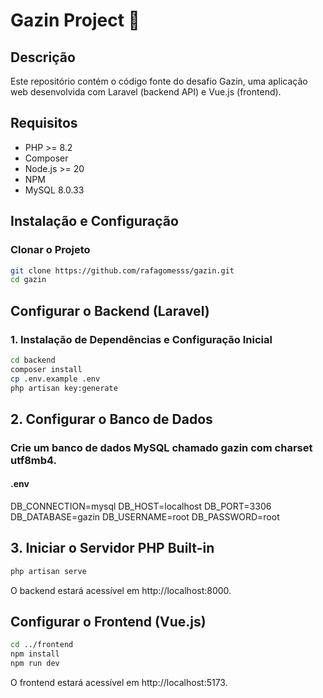 # Gazin Project 🚀

## Descrição
Este repositório contém o código fonte do desafio Gazin, uma aplicação web desenvolvida com Laravel (backend API) e Vue.js (frontend).

## Requisitos

- PHP >= 8.2
- Composer
- Node.js >= 20
- NPM
- MySQL 8.0.33

## Instalação e Configuração

### Clonar o Projeto

```bash
git clone https://github.com/rafagomesss/gazin.git
cd gazin
```
## Configurar o Backend (Laravel)
### 1. Instalação de Dependências e Configuração Inicial

```bash
cd backend
composer install
cp .env.example .env
php artisan key:generate
```

## 2. Configurar o Banco de Dados
### Crie um banco de dados MySQL chamado gazin com charset utf8mb4.
#### .env

DB_CONNECTION=mysql
DB_HOST=localhost
DB_PORT=3306
DB_DATABASE=gazin
DB_USERNAME=root
DB_PASSWORD=root

## 3. Iniciar o Servidor PHP Built-in

```bash
php artisan serve
```

O backend estará acessível em http://localhost:8000.

## Configurar o Frontend (Vue.js)

```bash
cd ../frontend
npm install
npm run dev
```
O frontend estará acessível em http://localhost:5173.
